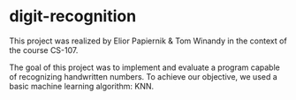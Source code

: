 # digit-recognition

This project was realized by Elior Papiernik & Tom Winandy in the context of the course CS-107. 

The goal of this project was to implement and evaluate a program capable of recognizing handwritten numbers. To achieve our objective, we used a basic machine learning algorithm: KNN. 
